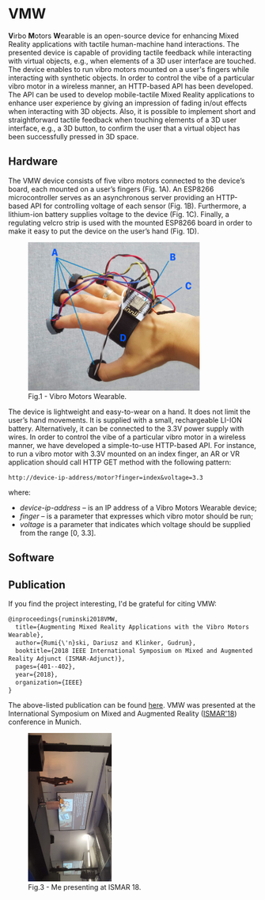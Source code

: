 # VMW
**V**irbo **M**otors **W**earable is an open-source device for enhancing Mixed Reality applications with tactile human-machine hand interactions. The presented device is capable of providing tactile feedback while interacting with virtual objects, e.g., when elements of a 3D user interface are touched. The device enables to run vibro motors mounted on a user's fingers while interacting with synthetic objects.
In order to control the vibe of a particular vibro motor in a wireless manner, an HTTP-based API has been developed. 
The API can be used to develop mobile-tactile Mixed Reality applications to enhance user experience by giving an impression of fading in/out effects when interacting with 3D objects. Also, it is possible to implement short and straightforward tactile feedback when touching elements of a 3D user interface, e.g., a 3D button, to confirm the user that a virtual object has been successfully pressed in 3D space.



## Hardware
The VMW device consists of five vibro motors connected to the device’s board, each mounted on a user’s fingers (Fig. 1A). An ESP8266 microcontroller serves as an asynchronous server providing an HTTP-based API for controlling voltage of each sensor (Fig. 1B). Furthermore, a lithium-ion battery supplies voltage to the device (Fig. 1C). Finally, a regulating velcro strip is used with the mounted ESP8266 board in order to make it easy to put the device on the user’s hand (Fig. 1D).
<figure>
  <img height="300" src="/Publication/Figures/device_blue.png?raw=true">
  <figcaption>Fig.1 - Vibro Motors Wearable.</figcaption>
</figure> 

The device is lightweight and easy-to-wear on a hand. It does not limit the user’s hand movements. It is supplied with a small, rechargeable LI-ION battery. Alternatively, it can be connected to the 3.3V power supply with wires.
In order to control the vibe of a particular vibro motor in a wireless manner, we have developed a simple-to-use HTTP-based API. For instance, to run a vibro motor with 3.3V mounted on an index finger, an AR or VR application should call HTTP GET method with the following pattern:
```
http://device-ip-address/motor?finger=index&voltage=3.3
```
where:
* *device-ip-address* – is an IP address of a Vibro Motors Wearable device;
* *finger* – is a parameter that expresses which vibro motor should be run;
* *voltage* is a parameter that indicates which voltage should be supplied from the range [0, 3.3].

## Software

## Publication
If you find the project interesting, I'd be grateful for citing VMW: 
```
@inproceedings{ruminski2018VMW,
  title={Augmenting Mixed Reality Applications with the Vibro Motors Wearable},
  author={Rumi{\'n}ski, Dariusz and Klinker, Gudrun},
  booktitle={2018 IEEE International Symposium on Mixed and Augmented Reality Adjunct (ISMAR-Adjunct)},
  pages={401--402},
  year={2018},
  organization={IEEE}
}
```
The above-listed publication can be found [here](Publication/VMW-ISMAR18-Munich.pdf). VMW was presented at the International Symposium on Mixed and Augmented Reality ([ISMAR'18](https://www.ismar2018.org/)) conference in Munich. 

<figure>
  <img height="300" src="/Publication/Figures/me_ismar18.jpg?raw=true">
  <figcaption>Fig.3 - Me presenting at ISMAR 18.</figcaption>
</figure> 
